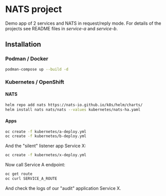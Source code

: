 # NATS project

Demo app of 2 services and NATS in request/reply mode. For details of the projects see README files in *service-a* and *service-b*.

## Installation

### Podman / Docker

```sh
podman-compose up --build -d
```

### Kubernetes / OpenShift

#### NATS

```sh
helm repo add nats https://nats-io.github.io/k8s/helm/charts/
helm install nats nats/nats --values kubernetes/nats-ha.yaml
```

#### Apps

```sh
oc create -f kubernetes/a-deploy.yml
oc create -f kubernetes/b-deploy.yml
```

And the "silent" listener app Service X:

```sh
oc create -f kubernetes/x-deploy.yml
```

Now call Service A endpoint:

```sh
oc get route
oc curl SERVICE_A_ROUTE
```

And check the logs of our "audit" application Service X.
